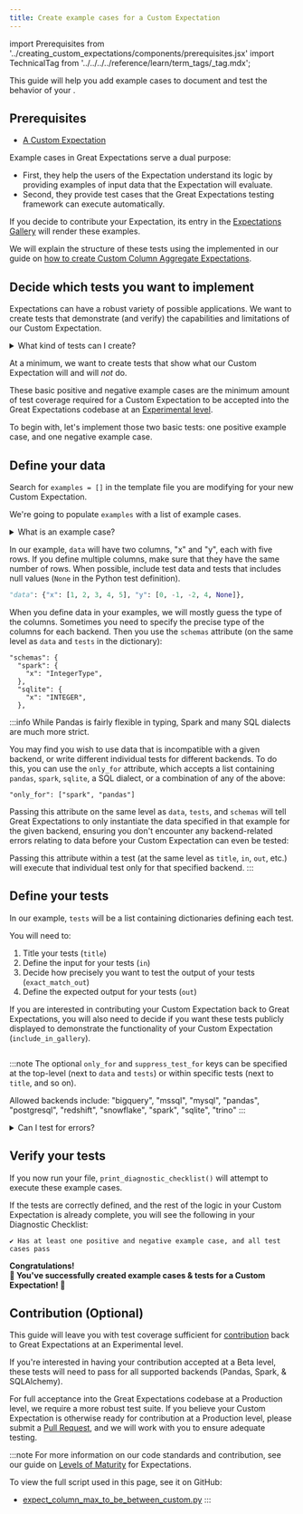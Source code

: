 ```yaml
---
title: Create example cases for a Custom Expectation
---
```

import Prerequisites from '../creating_custom_expectations/components/prerequisites.jsx'
import TechnicalTag from '../../../../reference/learn/term_tags/_tag.mdx';

This guide will help you add example cases to document and test the behavior of your <TechnicalTag tag="expectation" text="Expectation" />. 

## Prerequisites

<Prerequisites>

 - [A Custom Expectation](../custom_expectations_lp.md)

</Prerequisites>


Example cases in Great Expectations serve a dual purpose:
* First, they help the users of the Expectation understand its logic by providing examples of input data that the Expectation will evaluate.
* Second, they provide test cases that the Great Expectations testing framework can execute automatically.

If you decide to contribute your Expectation, its entry in the [Expectations Gallery](https://greatexpectations.io/expectations/) will render these examples.

We will explain the structure of these tests using the <TechnicalTag tag="custom_expectation" text="Custom Expectation" /> implemented in our guide on [how to create Custom Column Aggregate Expectations](../creating_custom_expectations/how_to_create_custom_column_aggregate_expectations.md).

## Decide which tests you want to implement

Expectations can have a robust variety of possible applications. We want to create tests that demonstrate (and verify) the capabilities and limitations of our Custom Expectation.

<details>
  <summary>What kind of tests can I create?</summary>
These tests can include examples intended to pass, fail, or error out, and expected results can be as open-ended as <inlineCode>{`{"success": False}`}</inlineCode>, or as granular as:
<code>{`{
  "success": True,
  "expectation_config": {
      "expectation_type": "expect_column_value_z_scores_to_be_less_than",
      "kwargs": {
          "column": "a",
          "mostly": 0.9,
          "threshold": 4,
          "double_sided": True,
      },
      "meta": {},
  },
  "result": {
      "element_count": 6,
      "unexpected_count": 0,
      "unexpected_percent": 0.0,
      "partial_unexpected_list": [],
      "missing_count": 0,
      "missing_percent": 0.0,
      "unexpected_percent_total": 0.0,
      "unexpected_percent_nonmissing": 0.0,
  },
  "exception_info": {
      "raised_exception": False,
      "exception_traceback": None,
      "exception_message": None,
  }
}`}
</code>
</details>

At a minimum, we want to create tests that show what our Custom Expectation will and will *not* do. 

These basic positive and negative example cases are the minimum amount of test coverage required for a Custom Expectation to be accepted into the Great Expectations codebase at an [Experimental level](/oss/contributing/contributing_maturity.md#expectation-contributions).

To begin with, let's implement those two basic tests: one positive example case, and one negative example case. 

## Define your data

Search for `examples = []` in the template file you are modifying for your new Custom Expectation. 

We're going to populate `examples` with a list of example cases.

<details>
  <summary>What is an example case?</summary>
Each example is a dictionary with two keys:
<ul>
<li> <code>data</code>: defines the input data of the example as a table/dataframe. </li>
<li> <code>tests</code>: a list of test cases that use the data defined above as input to validate against. </li>
    <ul>
        <li> <code>title</code>: a descriptive name for the test case. Make sure to have no spaces. </li>
        <li> <code>include_in_gallery</code>: set it to True if you want this test case to be visible in the gallery as an example (true for most test cases). </li>
        <li> <code>in</code>: contains exactly the parameters that you want to pass in to the Expectation. <inlineCode>{`"in": {"column": "x", "min_value": 4}`}</inlineCode> would be equivalent to <code>expect_column_max_to_be_between_custom(column="x", min_value=4)</code> </li>
        <li> <code>out</code>: indicates the results the test requires from the <code>ValidationResult</code> needed to pass. </li>
        <li> <code>exact_match_out</code>: if you set <code>exact_match_out=False</code>, then you don’t need to include all the elements of the result object - only the ones that are important to test, such as <inlineCode>{`{"success": True}`}</inlineCode>. </li>
    </ul>
</ul>
</details>

In our example, `data` will have two columns, "x" and "y", each with five rows. If you define multiple columns, make sure that they have the same number of rows. When possible, include test data and tests that includes null values (`None` in the Python test definition).

```python
"data": {"x": [1, 2, 3, 4, 5], "y": [0, -1, -2, 4, None]},
```

When you define data in your examples, we will mostly guess the type of the columns. 
Sometimes you need to specify the precise type of the columns for each backend. Then you use the `schemas` attribute (on the same level as `data` and `tests` in the dictionary):

```console
"schemas": {
  "spark": {
    "x": "IntegerType",
  },
  "sqlite": {
    "x": "INTEGER",
  },
```

:::info
While Pandas is fairly flexible in typing, Spark and many SQL dialects are much more strict. 

You may find you wish to use data that is incompatible with a given backend, or write different individual tests for different backends. 
To do this, you can use the `only_for` attribute, which accepts a list containing `pandas`, `spark`, `sqlite`, a SQL dialect, or a combination of any of the above:

```console
"only_for": ["spark", "pandas"]
```

Passing this attribute on the same level as `data`, `tests`, and `schemas` 
will tell Great Expectations to only instantiate the data specified in that example for the given backend, ensuring you don't encounter any backend-related errors relating to data before your Custom Expectation can even be tested:


Passing this attribute within a test (at the same level as `title`, `in`, `out`, etc.) will execute that individual test only for that specified backend.
:::

## Define your tests

In our example, `tests` will be a list containing dictionaries defining each test. 

You will need to:
1. Title your tests (`title`)
2. Define the input for your tests (`in`)
3. Decide how precisely you want to test the output of your tests (`exact_match_out`)
4. Define the expected output for your tests (`out`)

If you are interested in contributing your Custom Expectation back to Great Expectations, you will also need to decide if you want these tests publicly displayed to demonstrate the functionality of your Custom Expectation (`include_in_gallery`).

```python name="version-0.18.8 docs/docusaurus/docs/snippets/expect_column_max_to_be_between_custom.py examples"
```

:::note
The optional `only_for` and `suppress_test_for` keys can be specified at the top-level (next to `data` and `tests`) or within specific tests (next to `title`, and so on).

Allowed backends include: "bigquery", "mssql", "mysql", "pandas", "postgresql", "redshift", "snowflake", "spark", "sqlite", "trino"
:::

<details>
  <summary>Can I test for errors?</summary>
Yes! If you would like to define an example case illustrating when your Custom Expectation should throw an error, 
you can pass an empty <code>out</code> key, and include an <code>error</code> key defining a <code>traceback_substring</code>. 
<br/><br/>
For example:
<br/><br/>
<code>{`"out": {},
"error": {
    "traceback_substring" : "TypeError: Column values, min_value, and max_value must either be None or of the same type."
}`}
</code>
</details>

## Verify your tests

If you now run your file, `print_diagnostic_checklist()` will attempt to execute these example cases.

If the tests are correctly defined, and the rest of the logic in your Custom Expectation is already complete, you will see the following in your Diagnostic Checklist:

```console
✔ Has at least one positive and negative example case, and all test cases pass
```

<div style={{"text-align":"center"}}>
<p style={{"color":"#8784FF","font-size":"1.4em"}}><b>
Congratulations!<br/>&#127881; You've successfully created example cases & tests for a Custom Expectation! &#127881;
</b></p>
</div>

## Contribution (Optional)

This guide will leave you with test coverage sufficient for [contribution](https://github.com/great-expectations/great_expectations/blob/develop/CONTRIBUTING_EXPECTATIONS.md) back to Great Expectations at an Experimental level.  

If you're interested in having your contribution accepted at a Beta level, these tests will need to pass for all supported backends (Pandas, Spark, & SQLAlchemy).

For full acceptance into the Great Expectations codebase at a Production level, we require a more robust test suite. 
If you believe your Custom Expectation is otherwise ready for contribution at a Production level, please submit a [Pull Request](https://github.com/great-expectations/great_expectations/pulls), and we will work with you to ensure adequate testing.

:::note
For more information on our code standards and contribution, see our guide on [Levels of Maturity](/oss/contributing/contributing_maturity.md#expectation-contributions) for Expectations.

To view the full script used in this page, see it on GitHub:
- [expect_column_max_to_be_between_custom.py](https://github.com/great-expectations/great_expectations/blob/develop/docs/docusaurus/docs/snippets/expect_column_max_to_be_between_custom.py)
:::